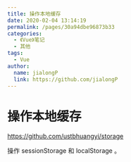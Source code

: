```yaml
---
title: 操作本地缓存
date: 2020-02-04 13:14:19
permalink: /pages/30a94dbe96873b33
categories:
  - 《Vue》笔记
  - 其他
tags:
  - Vue
author:
  name: jialongP
  link: https://github.com/jialongP
---
```

# 操作本地缓存

<https://github.com/ustbhuangyi/storage>

操作 sessionStorage 和 localStorage 。
